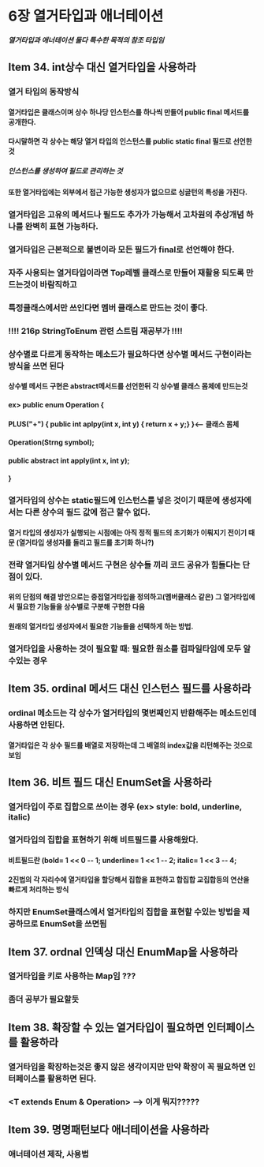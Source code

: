 # 6장 열거타입과 애너테이션
##### 열거타입과 애너테이션 둘다 특수한 목적의 참조 타입임

## Item 34. int상수 대신 열거타입을 사용하라
### 열거 타입의 동작방식
#### 열거타입은 클래스이며 상수 하나당 인스턴스를 하나씩 만들어 public final 메서드를 공개한다.
#### 다시말하면 각 상수는 해당 열거 타입의 인스턴스를 public static final 필드로 선언한것
##### 인스턴스를 생성하여 필드로 관리하는 것
#### 또한 열거타입에는 외부에서 접근 가능한 생성자가 없으므로 싱글턴의 특성을 가진다.
### 열거타입은 고유의 메서드나 필드도 추가가 가능해서 고차원의 추상개념 하나를 완벽히 표현 가능하다.
### 열거타입은 근본적으로 불변이라 모든 필드가 final로 선언해야 한다.
### 자주 사용되는 열거타입이라면 Top레벨 클래스로 만들어 재활용 되도록 만드는것이 바람직하고
### 특정클래스에서만 쓰인다면 멤버 클래스로 만드는 것이 좋다.
### !!!! 216p StringToEnum 관련 스트림 재공부가  !!!!
### 상수별로 다르게 동작하는 메소드가 필요하다면 상수별 메서드 구현이라는 방식을 쓰면 된다
#### 상수별 메서드 구현은 abstract메서드를 선언한뒤 각 상수별 클래스 몸체에 만드는것
#### ex> public enum Operation {
####             PLUS("+") { public int aplpy(int x, int y) { return x + y;} }<-- 클래스 몸체
####        Operation(Strng symbol);
####        public abstract int apply(int x, int y);
####   }
### 열거타입의 상수는 static필드에 인스턴스를 넣은 것이기 때문에 생성자에서는 다른 상수의 필드 값에 접근 할수 없다.
#### 열거 타입의 생성자가 실행되는 시점에는 아직 정적 필드의 초기화가 이뤄지기 전이기 때문 (열거타입 생성자를 돌리고 필드를 초기화 하나?)
### 전략 열거타입 상수별 메서드 구현은 상수들 끼리 코드 공유가 힘들다는 단점이 있다.
#### 위의 단점의 해결 방안으로는 중접열거타입을 정의하고(멤버클래스 같은) 그 열거타입에서 필요한 기능들을 상수별로 구분해 구현한 다음
#### 원래의 열거타입 생성자에서 필요한 기능들을 선택하게 하는 방법.
### 열거타입을 사용하는 것이 필요할 때: 필요한 원소를 컴파일타임에 모두 알수있는 경우

## Item 35. ordinal 메서드 대신 인스턴스 필드를 사용하라
### ordinal 메소드는 각 상수가 열거타입의 몇번째인지 반환해주는 메소드인데 사용하면 안된다.
#### 열거타입은 각 상수 필드를 배열로 저장하는데 그 배열의 index값을 리턴해주는 것으로 보임

## Item 36. 비트 필드 대신 EnumSet을 사용하라
### 열거타입이 주로 집합으로 쓰이는 경우 (ex> style: bold, underline, italic)
### 열거타입의 집합을 표현하기 위해 비트필드를 사용해왔다.
#### 비트필드란 (bold= 1 << 0 -- 1; underline= 1 << 1 -- 2; italic= 1 << 3 -- 4;
#### 2진법의 각 자리수에 열거타입을 할당해서 집합을 표현하고 합집합 교집합등의 연산을 빠르게 처리하는 방식
### 하지만 EnumSet클래스에서 열거타입의 집합을 표현할 수있는 방법을 제공하므로 EnumSet을 쓰면됨

## Item 37. ordnal 인덱싱 대신 EnumMap을 사용하라
### 열거타입을 키로 사용하는 Map임 ???
### 좀더 공부가 필요할듯

## Item 38. 확장할 수 있는 열거타입이 필요하면 인터페이스를 활용하라
### 열거타입을 확장하는것은 좋지 않은 생각이지만 만약 확장이 꼭 필요하면 인터페이스를 활용하면 된다.
### <T extends Enum<T> & Operation> --> 이게 뭐지?????

## Item 39. 명명패턴보다 애너테이션을 사용하라
### 애너테이션 제작, 사용법 

